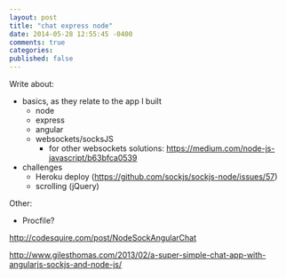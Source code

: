 ```yaml
---
layout: post
title: "chat express node"
date: 2014-05-28 12:55:45 -0400
comments: true
categories: 
published: false
---
```


Write about:
 - basics, as they relate to the app I built
   - node
   - express
   - angular
   - websockets/socksJS
      - for other websockets solutions: https://medium.com/node-js-javascript/b63bfca0539
 - challenges
   - Heroku deploy (https://github.com/sockjs/sockjs-node/issues/57)
   - scrolling (jQuery)

Other:
 - Procfile?


http://codesquire.com/post/NodeSockAngularChat

http://www.gilesthomas.com/2013/02/a-super-simple-chat-app-with-angularjs-sockjs-and-node-js/